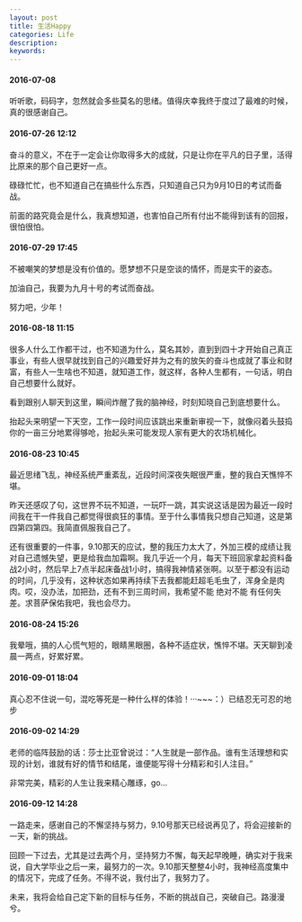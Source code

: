 ```yaml
---
layout: post
title: 生活Happy
categories: Life
description: 
keywords: 
---
```


#### 2016-07-08

听听歌，码码字，忽然就会多些莫名的思绪。值得庆幸我终于度过了最难的时候，真的很感谢自己。

#### 2016-07-26 12:12

奋斗的意义，不在于一定会让你取得多大的成就，只是让你在平凡的日子里，活得比原来的那个自己更好一点。

碌碌忙忙，也不知道自己在搞些什么东西，只知道自己只为9月10日的考试而备战。

前面的路究竟会是什么，我真想知道，也害怕自己所有付出不能得到该有的回报，很怕很怕。

#### 2016-07-29 17:45

不被嘲笑的梦想是没有价值的。愿梦想不只是空谈的情怀，而是实干的姿态。

加油自己，我要为九月十号的考试而奋战。

努力吧，少年！

#### 2016-08-18 11:15

很多人什么工作都干过，也不知道为什么，莫名其妙，直到到四十才开始自己真正事业，有些人很早就找到自己的兴趣爱好并为之有的放矢的奋斗也成就了事业和财富，有些人一生啥也不知道，就知道工作，就这样，各种人生都有，一句话，明白自己想要什么就好。

看到跟别人聊天到这里，瞬间炸醒了我的脑神经，时刻知晓自己到底想要什么。

抬起头来明望一下天空，工作一段时间应该跳出来重新审视一下，就像闷着头鼓捣你的一亩三分地累得够呛，抬起头来可能发现人家有更大的农场机械化。

#### 2016-08-23 10:45

最近思绪飞乱，神经系统严重紊乱，近段时间深夜失眠很严重，整的我白天憔悴不堪。

昨天还感叹了句，这世界不玩不知道，一玩吓一跳，其实说这话是因为最近一段时间我在干一件我自己都觉得很疯狂的事情。至于什么事情我只想自己知道，这是第四第四第四。我简直佩服我自己了。

还有很重要的一件事，9.10那天的应试，整的我压力太大了，外加三模的成绩让我对自己遗憾失望，更是给我血加霜啊。我几乎近一个月，每天下班回家拿起资料备战2小时，然后早上7点半起床备战1小时，搞得我神情紧张啊。以至于都没有运动的时间，几乎没有，这种状态如果再持续下去我都能赶超毛毛虫了，浑身全是肉肉。哎，没办法，加把劲，还有不到三周时间，我希望不能 绝对不能 有任何失差。求菩萨保佑我吧，我也会尽力。

#### 2016-08-24 15:26

我晕哦，搞的人心慌气短的，眼睛黑眼圈，各种不适症状，憔悴不堪。天天聊到凌晨一两点，好累好累。

#### 2016-09-01 18:04

真心忍不住说一句，混吃等死是一种什么样的体验！···~~~：）已结忍无可忍的地步

#### 2016-09-02 14:29

老师的临阵鼓励的话：莎士比亚曾说过：“人生就是一部作品。谁有生活理想和实现的计划，谁就有好的情节和结尾，谁便能写得十分精彩和引人注目。”

非常完美，精彩的人生让我来精心雕琢，go...

#### 2016-09-12 14:28

一路走来，感谢自己的不懈坚持与努力，9.10号那天已经说再见了，将会迎接新的一天，新的挑战。

回顾一下过去，尤其是过去两个月，坚持努力不懈，每天起早晚睡，确实对于我来说，自大学毕业之后一来，最努力的一次。9.10那天整整4小时，我神经高度集中的情况下，完成了任务。不得不说，我付出了，我努力了。

未来，我将会给自己定下新的目标与任务，不断的挑战自己，突破自己。路漫漫兮。
